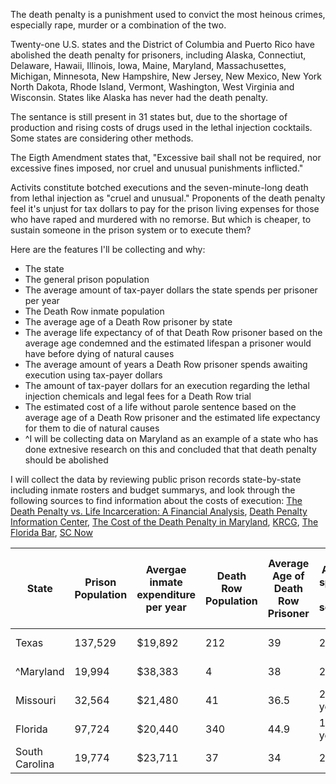 The death penalty is a punishment used to convict the most heinous crimes, especially rape, murder or a combination of the two. 

Twenty-one U.S. states and the District of Columbia and Puerto Rico have abolished the death penalty for prisoners, including Alaska, Connectiut, Delaware, Hawaii, Illinois, Iowa, Maine, Maryland, Massachusettes, Michigan, Minnesota, New Hampshire, New Jersey, New Mexico, New York North Dakota, Rhode Island, Vermont, Washington, West Virginia and Wisconsin. States like Alaska has never had the death penalty.

The sentance is still present in 31 states but, due to the shortage of production and rising costs of drugs used in the lethal injection cocktails. Some states are considering other methods.

The Eigth Amendment states that, "Excessive bail shall not be required, nor excessive fines imposed, nor cruel and unusual punishments inflicted."

Activits constitute botched executions and the seven-minute-long death from lethal injection as "cruel and unusual." Proponents of the death penalty feel it's unjust for tax dollars to pay for the prison living expenses for those who have raped and murdered with no remorse. But which is cheaper, to sustain someone in the prison system or to execute them? 

Here are the features I'll be collecting and why:
* The state
* The general prison population
* The average amount of tax-payer dollars the state spends per prisoner per year
* The Death Row inmate population
* The average age of a Death Row prisoner by state
* The average life expectancy of of that Death Row prisoner based on the average age condemned and the estimated lifespan a prisoner would have before dying of natural causes
* The average amount of years a Death Row prisoner spends awaiting execution using tax-payer dollars
* The amount of tax-payer dollars for an execution regarding the lethal injection chemicals and legal fees for a Death Row trial
* The estimated cost of a life without parole sentence based on the average age of a Death Row prisoner and the estimated life expectancy for them to die of natural causes
* ^I will be collecting data on Maryland as an example of a state who has done extnesive research on this and concluded that that death penalty should be abolished

I will collect the data by reviewing public prison records state-by-state including inmate rosters and budget summarys, and look through the following sources to find information about the costs of execution: [The Death Penalty vs. Life Incarceration: A Financial Analysis](https://scholarlycommons.susqu.edu/cgi/viewcontent.cgi?article=1026&context=supr), [Death Penalty Information Center](https://deathpenaltyinfo.org/news/costs-death-penalty-costs-in-texas-outweigh-life-imprisonment), [The Cost of the Death Penalty in Maryland](https://files.deathpenaltyinfo.org/legacy/files/pdf/CostsDPMaryland.pdf), [KRCG](https://krcgtv.com/news/local/the-cost-of-capital-punishment), [The Florida Bar](https://www.floridabar.org/the-florida-bar-news/take-a-hard-look-at-the-real-cost-of-the-death-penalty/), [SC Now](https://www.scnow.com/news/local/the-death-penalty-and-south-carolina-capital-cases-involve-many/article_344da748-1d17-11e5-a103-3b27a5ebc821.html)


|State         |Prison Population|Avergae inmate expenditure per year|Death Row Population|Average Age of Death Row Prisoner|Average span of a life sentance|Average time spent on death row|Cost of Execution w/ Lethal Injection|Cost of Life w/o Parole|Difference per Inmate|Potential Total Difference|
|--------------|-----------------|-----------------------------------|--------------------|---------------------------------|-------------------------------|-------------------------------|-------------------------------------|-----------------------|---------------------|--------------------------|
|Texas         |137,529          |$19,892                            |212                 |39                               |21 years                       |11 years                       |$1,200,000                           |$1,418,812             |+$218,812            |+$46,388,144              |
|^Maryland     |19,994           |$38,383                            |4                   |38                               |22 years                       |16.3 years                     |$2,400,000                           |$844,426               |-$1,555,574          |-$6,222,296               |
|Missouri      |32,564           |$21,480                            |41                  |36.5                             |23.5 years                     |11.9 years                     |$646,612                             |$504,780               |-$141,832            |-$5,815,112               |
|Florida       |97,724           |$20,440                            |340                 |44.9                             |15.1 years                     |15 years                       |$24,306,600                          |$308,644               |-$23,997,956         |-$8,159,305,040           |
|South Carolina|19,774           |$23,711                            |37                  |34                               |26 years                       |14.5 years                     |$1,443,809.50                        |$616,489               |-$827,320.50         |-$30,610,858.50           |
